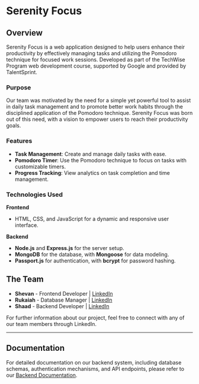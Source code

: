 # Serenity Focus

## Overview

Serenity Focus is a web application designed to help users enhance their productivity by effectively managing tasks and utilizing the Pomodoro technique for focused work sessions. Developed as part of the TechWise Program web development course, supported by Google and provided by TalentSprint. 

### Purpose 

Our team was motivated by the need for a simple yet powerful tool to assist in daily task management and to promote better work habits through the disciplined application of the Pomodoro technique. Serenity Focus was born out of this need, with a vision to empower users to reach their productivity goals.

### Features

- **Task Management**: Create and manage daily tasks with ease.
- **Pomodoro Timer**: Use the Pomodoro technique to focus on tasks with customizable timers.
- **Progress Tracking**: View analytics on task completion and time management.

### Technologies Used

**Frontend**
- HTML, CSS, and JavaScript for a dynamic and responsive user interface.

**Backend**
- **Node.js** and **Express.js** for the server setup.
- **MongoDB** for the database, with **Mongoose** for data modeling.
- **Passport.js** for authentication, with **bcrypt** for password hashing.

## The Team

- **Shevan** - Frontend Developer | [LinkedIn](https://www.linkedin.com/in/shevan-abdulla-677685236/)
- **Rukaiah** - Database Manager | [LinkedIn](https://www.linkedin.com/in/rukaiah-edhah/)
- **Shaad** - Backend Developer | [LinkedIn](https://www.linkedin.com/in/rleehue-joseph/)

For further information about our project, feel free to connect with any of our team members through LinkedIn.

---

## Documentation

For detailed documentation on our backend system, including database schemas, authentication mechanisms, and API endpoints, please refer to our [Backend Documentation](./backend/docs/table_of_content). 